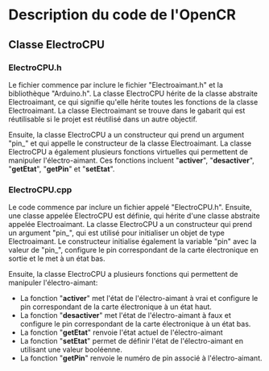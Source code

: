 # Description du code de l'OpenCR
## Classe ElectroCPU
### ElectroCPU.h

Le fichier commence par inclure le fichier "Electroaimant.h" et la bibliothèque "Arduino.h". La classe ElectroCPU hérite de la classe abstraite Electroaimant, ce qui signifie qu'elle hérite toutes les fonctions de la classe Electroaimant. La classe Electroaimant se trouve dans le gabarit qui est réutilisable si le projet est réutilisé dans un autre objectif.

Ensuite, la classe ElectroCPU a un constructeur qui prend un argument "pin_" et qui appelle le constructeur de la classe Electroaimant. La classe ElectroCPU a également plusieurs fonctions virtuelles qui permettent de manipuler l'électro-aimant. Ces fonctions incluent "**activer**", "**desactiver**", "**getEtat**", "**getPin**" et "**setEtat**".

### ElectroCPU.cpp

Le code commence par inclure un fichier appelé "ElectroCPU.h". Ensuite, une classe appelée ElectroCPU est définie, qui hérite d'une classe abstraite appelée Electroaimant. La classe ElectroCPU a un constructeur qui prend un argument "pin_", qui est utilisé pour initialiser un objet de type Electroaimant. Le constructeur initialise également la variable "pin" avec la valeur de "pin_", configure le pin correspondant de la carte électronique en sortie et le met à un état bas.

Ensuite, la classe ElectroCPU a plusieurs fonctions qui permettent de manipuler l'électro-aimant: 
- La fonction "**activer**" met l'état de l'électro-aimant à vrai et configure le pin correspondant de la carte électronique à un état haut. 
- La fonction "**desactiver**" met l'état de l'électro-aimant à faux et configure le pin correspondant de la carte électronique à un état bas.
- La fonction "**getEtat**" renvoie l'état actuel de l'électro-aimant 
- La fonction "**setEtat**" permet de définir l'état de l'électro-aimant en utilisant une valeur booléenne.
- La fonction "**getPin**" renvoie le numéro de pin associé à l'électro-aimant.
